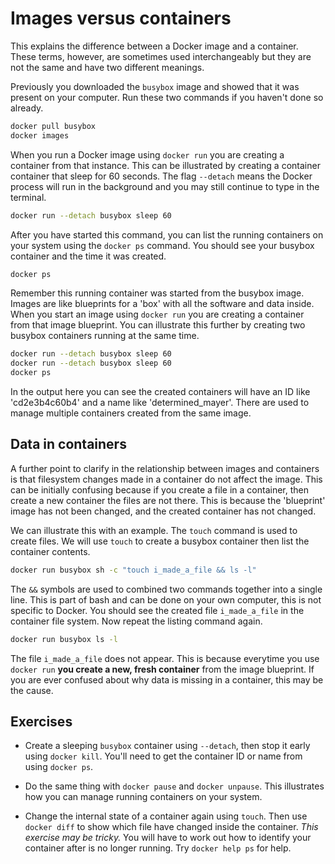 # Images versus containers

This explains the difference between a Docker image and a container. These
terms, however, are sometimes used interchangeably but they are not the same and have two
different meanings.

Previously you downloaded the `busybox` image and showed that it was present on
your computer. Run these two commands if you haven't done so already.

~~~ bash
docker pull busybox
docker images
~~~

When you run a Docker image using `docker run` you are creating a container
from that instance. This can be illustrated by creating a container container
that sleep for 60 seconds. The flag `--detach` means the Docker process will
run in the background and you may still continue to type in the terminal.

~~~ bash
docker run --detach busybox sleep 60
~~~

After you have started this command, you can list the running containers on
your system using the `docker ps` command. You should see your busybox
container and the time it was created.

~~~ bash
docker ps
~~~

Remember this running container was started from the busybox image. Images are
like blueprints for a 'box' with all the software and data inside. When you
start an image using `docker run` you are creating a container from that image
blueprint. You can illustrate this further by creating two busybox containers
running at the same time.

~~~ bash
docker run --detach busybox sleep 60
docker run --detach busybox sleep 60
docker ps
~~~

In the output here you can see the created containers will have an ID like
'cd2e3b4c60b4' and a name like 'determined_mayer'. There are used to manage
multiple containers created from the same image.

## Data in containers

A further point to clarify in the relationship between images and containers is
that filesystem changes made in a container do not affect the image. This can
be initially confusing because if you create a file in a container, then create
a new container the files are not there. This is because the 'blueprint' image
has not been changed, and the created container has not changed.

We can illustrate this with an example. The `touch` command is used to create
files. We will use `touch` to create a busybox container then list the
container contents.

~~~ bash
docker run busybox sh -c "touch i_made_a_file && ls -l"
~~~

The `&&` symbols are used to combined two commands together into a single line.
This is part of bash and can be done on your own computer, this is not specific
to Docker. You should see the created file `i_made_a_file` in the container
file system. Now repeat the listing command again.

~~~ bash
docker run busybox ls -l
~~~

The file `i_made_a_file` does not appear. This is because everytime you use
`docker run` **you create a new, fresh container** from the image blueprint. If
you are ever confused about why data is missing in a container, this may be the
cause.

## Exercises

  * Create a sleeping `busybox` container using `--detach`, then stop it early
    using `docker kill`. You'll need to get the container ID or name from using
    `docker ps`.

  * Do the same thing with `docker pause` and `docker unpause`. This
    illustrates how you can manage running containers on your system.

  * Change the internal state of a container again using `touch`. Then use
    `docker diff` to show which file have changed inside the container. *This
    exercise may be tricky.* You will have to work out how to identify your
    container after is no longer running. Try `docker help ps` for help.
